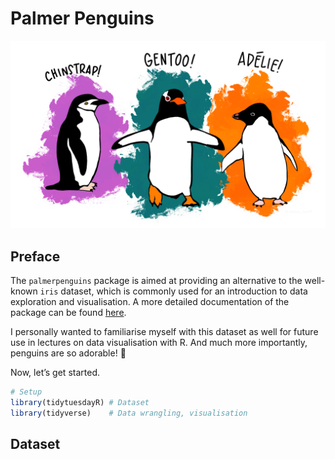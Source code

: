 Palmer Penguins
================

![palmer penguins](palmer-penguins.png)

## Preface

The `palmerpenguins` package is aimed at providing an alternative to the
well-known `iris` dataset, which is commonly used for an introduction to
data exploration and visualisation. A more detailed documentation of the
package can be found
[here](https://allisonhorst.github.io/palmerpenguins/).

I personally wanted to familiarise myself with this dataset as well for
future use in lectures on data visualisation with R. And much more
importantly, penguins are so adorable\! 🐧

Now, let’s get started.

``` r
# Setup
library(tidytuesdayR) # Dataset
library(tidyverse)    # Data wrangling, visualisation
```

## Dataset
